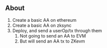 ## About

1. Create a basic AA on ethereum
2. Create a basic AA on zksync
3. Deploy, and send a userOp/tx through them
   1. Not going to send an AA to EVM
   2. But will send an AA tx to ZKevm